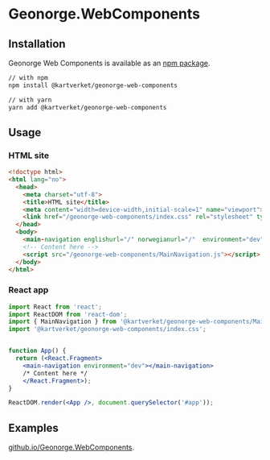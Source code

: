 # Geonorge.WebComponents

## Installation

Geonorge Web Components is available as an [npm package](https://www.npmjs.com/package/@kartverket/geonorge-web-components).

```sh
// with npm
npm install @kartverket/geonorge-web-components

// with yarn
yarn add @kartverket/geonorge-web-components
```


## Usage

### HTML site
```html
<!doctype html>
<html lang="no">
  <head>
    <meta charset="utf-8">
    <title>HTML site</title>
    <meta content="width=device-width,initial-scale=1" name="viewport">
    <link href="/geonorge-web-components/index.css" rel="stylesheet" type="text/css">
  </head>
  <body>
    <main-navigation englishurl="/" norwegianurl="/"  environment="dev" ></main-navigation>
    <!-- Content here -->
    <script src="/geonorge-web-components/MainNavigation.js"></script>
  </body>
</html>
```

### React app
```jsx
import React from 'react';
import ReactDOM from 'react-dom';
import { MainNavigation } from '@kartverket/geonorge-web-components/MainNavigation';
import '@kartverket/geonorge-web-components/index.css';


function App() {
  return (<React.Fragment>
    <main-navigation environment="dev"></main-navigation>
    /* Content here */
    </React.Fragment>);
}

ReactDOM.render(<App />, document.querySelector('#app'));
```

## Examples
[github.io/Geonorge.WebComponents](https://kartverket.github.io/Geonorge.WebComponents/).

